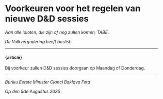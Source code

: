 # Voorkeuren voor het regelen van nieuwe D&D sessies
_Aan alle idioten, die zijn of nog zullen komen, TABÉ._

_De Volkvergadering heeft beslist:_

--------------------------

#### {article}
Bij voorkeur zullen D&D sessies doorgaan op Maandag of Donderdag.

--------------------------

_Buriku Eerste Minister Cianci Baklava Feta_

_Op den 5de Augustus 2025_